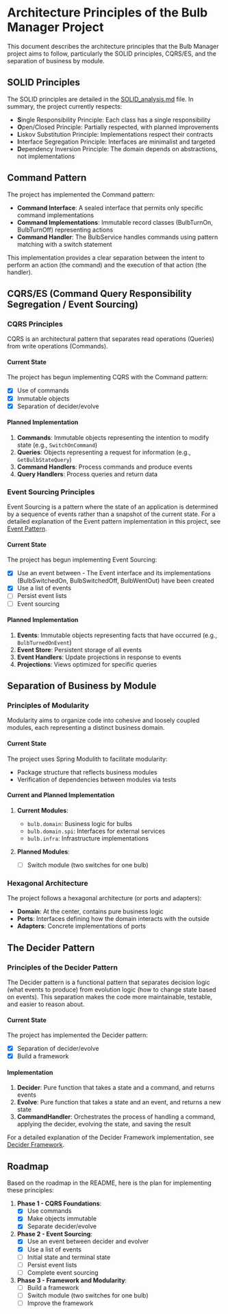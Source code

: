 # Architecture Principles of the Bulb Manager Project

This document describes the architecture principles that the Bulb Manager project aims to follow, particularly the SOLID principles, CQRS/ES, and the separation of business by module.

## SOLID Principles

The SOLID principles are detailed in the [SOLID_analysis.md](SOLID_analysis.md) file. In summary, the project currently respects:

- **S**ingle Responsibility Principle: Each class has a single responsibility
- **O**pen/Closed Principle: Partially respected, with planned improvements
- **L**iskov Substitution Principle: Implementations respect their contracts
- **I**nterface Segregation Principle: Interfaces are minimalist and targeted
- **D**ependency Inversion Principle: The domain depends on abstractions, not implementations

## Command Pattern

The project has implemented the Command pattern:

- **Command Interface**: A sealed interface that permits only specific command implementations
- **Command Implementations**: Immutable record classes (BulbTurnOn, BulbTurnOff) representing actions
- **Command Handler**: The BulbService handles commands using pattern matching with a switch statement

This implementation provides a clear separation between the intent to perform an action (the command) and the execution of that action (the handler).

## CQRS/ES (Command Query Responsibility Segregation / Event Sourcing)

### CQRS Principles

CQRS is an architectural pattern that separates read operations (Queries) from write operations (Commands).

#### Current State

The project has begun implementing CQRS with the Command pattern:

- [X] Use of commands
- [X] Immutable objects
- [X] Separation of decider/evolve

#### Planned Implementation

1. **Commands**: Immutable objects representing the intention to modify state (e.g., `SwitchOnCommand`)
2. **Queries**: Objects representing a request for information (e.g., `GetBulbStateQuery`)
3. **Command Handlers**: Process commands and produce events
4. **Query Handlers**: Process queries and return data

### Event Sourcing Principles

Event Sourcing is a pattern where the state of an application is determined by a sequence of events rather than a snapshot of the current state. For a detailed explanation of the Event pattern implementation in this project, see [Event Pattern](event_pattern.md).

#### Current State

The project has begun implementing Event Sourcing:

- [X] Use an event between - The Event interface and its implementations (BulbSwitchedOn, BulbSwitchedOff, BulbWentOut) have been created
- [X] Use a list of events
- [ ] Persist event lists
- [ ] Event sourcing

#### Planned Implementation

1. **Events**: Immutable objects representing facts that have occurred (e.g., `BulbTurnedOnEvent`)
2. **Event Store**: Persistent storage of all events
3. **Event Handlers**: Update projections in response to events
4. **Projections**: Views optimized for specific queries

## Separation of Business by Module

### Principles of Modularity

Modularity aims to organize code into cohesive and loosely coupled modules, each representing a distinct business domain.

#### Current State

The project uses Spring Modulith to facilitate modularity:

- Package structure that reflects business modules
- Verification of dependencies between modules via tests

#### Current and Planned Implementation

1. **Current Modules**:
    - `bulb.domain`: Business logic for bulbs
    - `bulb.domain.spi`: Interfaces for external services
    - `bulb.infra`: Infrastructure implementations

2. **Planned Modules**:
    - [ ] Switch module (two switches for one bulb)

### Hexagonal Architecture

The project follows a hexagonal architecture (or ports and adapters):

- **Domain**: At the center, contains pure business logic
- **Ports**: Interfaces defining how the domain interacts with the outside
- **Adapters**: Concrete implementations of ports

## The Decider Pattern

### Principles of the Decider Pattern

The Decider pattern is a functional pattern that separates decision logic (what events to produce) from evolution logic (how to change state based on events). This separation makes the code more maintainable, testable, and easier to reason about.

#### Current State

The project has implemented the Decider pattern:

- [X] Separation of decider/evolve
- [X] Build a framework

#### Implementation

1. **Decider**: Pure function that takes a state and a command, and returns events
2. **Evolve**: Pure function that takes a state and an event, and returns a new state
3. **CommandHandler**: Orchestrates the process of handling a command, applying the decider, evolving the state, and saving the result

For a detailed explanation of the Decider Framework implementation, see [Decider Framework](decider_framework.md).

## Roadmap

Based on the roadmap in the README, here is the plan for implementing these principles:

1. **Phase 1 - CQRS Foundations**:
    - [X] Use commands
    - [X] Make objects immutable
    - [X] Separate decider/evolve

2. **Phase 2 - Event Sourcing**:
    - [X] Use an event between decider and evolver
    - [X] Use a list of events
    - [ ] Initial state and terminal state
    - [ ] Persist event lists
    - [ ] Complete event sourcing

3. **Phase 3 - Framework and Modularity**:
    - [ ] Build a framework
    - [ ] Switch module (two switches for one bulb)
    - [ ] Improve the framework

